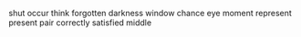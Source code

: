 shut occur think forgotten darkness window chance eye moment represent present pair correctly satisfied middle